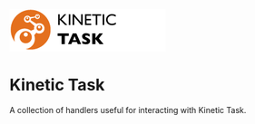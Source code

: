 ![Source Icon](thumbnail.png)
# Kinetic Task
A collection of handlers useful for interacting with Kinetic Task.
